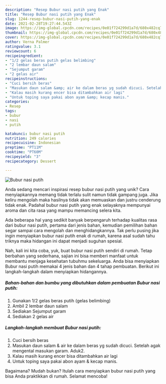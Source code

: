 ```yaml
---
description: "Resep Bubur nasi putih yang Enak"
title: "Resep Bubur nasi putih yang Enak"
slug: 1244-resep-bubur-nasi-putih-yang-enak
date: 2021-02-28T19:27:44.543Z
image: https://img-global.cpcdn.com/recipes/0e01f724299d1a7d/680x482cq70/bubur-nasi-putih-foto-resep-utama.jpg
thumbnail: https://img-global.cpcdn.com/recipes/0e01f724299d1a7d/680x482cq70/bubur-nasi-putih-foto-resep-utama.jpg
cover: https://img-global.cpcdn.com/recipes/0e01f724299d1a7d/680x482cq70/bubur-nasi-putih-foto-resep-utama.jpg
author: Verna Palmer
ratingvalue: 3.1
reviewcount: 6
recipeingredient:
- "1/2 gelas beras putih gelas belimbing"
- "2 lembar daun salam"
- "Sejumput garam"
- "2 gelas air"
recipeinstructions:
- "Cuci bersih beras"
- "Masukan daun salam &amp; air ke dalam beras yg sudah dicuci. Setelah agak mengental masukan garam. Aduk2."
- "Kalau masih kurang encer bisa ditambahkan air lagi"
- "Untuk toping saya pakai abon ayam &amp; kecap manis."
categories:
- Resep
tags:
- bubur
- nasi
- putih

katakunci: bubur nasi putih 
nutrition: 249 calories
recipecuisine: Indonesian
preptime: "PT11M"
cooktime: "PT60M"
recipeyield: "3"
recipecategory: Dessert

---
```



![Bubur nasi putih](https://img-global.cpcdn.com/recipes/0e01f724299d1a7d/680x482cq70/bubur-nasi-putih-foto-resep-utama.jpg)

Anda sedang mencari inspirasi resep bubur nasi putih yang unik? Cara menyiapkannya memang tidak terlalu sulit namun tidak gampang juga. Jika keliru mengolah maka hasilnya tidak akan memuaskan dan justru cenderung tidak enak. Padahal bubur nasi putih yang enak selayaknya mempunyai aroma dan cita rasa yang mampu memancing selera kita.



Ada beberapa hal yang sedikit banyak berpengaruh terhadap kualitas rasa dari bubur nasi putih, pertama dari jenis bahan, kemudian pemilihan bahan segar sampai cara mengolah dan menghidangkannya. Tak perlu pusing jika ingin menyiapkan bubur nasi putih enak di rumah, karena asal sudah tahu triknya maka hidangan ini dapat menjadi suguhan spesial.


Nah, kali ini kita coba, yuk, buat bubur nasi putih sendiri di rumah. Tetap berbahan yang sederhana, sajian ini bisa memberi manfaat untuk membantu menjaga kesehatan tubuhmu sekeluarga. Anda bisa menyiapkan Bubur nasi putih memakai 4 jenis bahan dan 4 tahap pembuatan. Berikut ini langkah-langkah dalam menyiapkan hidangannya.

<!--inarticleads1-->

##### Bahan-bahan dan bumbu yang dibutuhkan dalam pembuatan Bubur nasi putih:

1. Gunakan 1/2 gelas beras putih (gelas belimbing)
1. Ambil 2 lembar daun salam
1. Sediakan Sejumput garam
1. Sediakan 2 gelas air




<!--inarticleads2-->

##### Langkah-langkah membuat Bubur nasi putih:

1. Cuci bersih beras
1. Masukan daun salam &amp; air ke dalam beras yg sudah dicuci. Setelah agak mengental masukan garam. Aduk2.
1. Kalau masih kurang encer bisa ditambahkan air lagi
1. Untuk toping saya pakai abon ayam &amp; kecap manis.




Bagaimana? Mudah bukan? Itulah cara menyiapkan bubur nasi putih yang bisa Anda praktikkan di rumah. Selamat mencoba!
